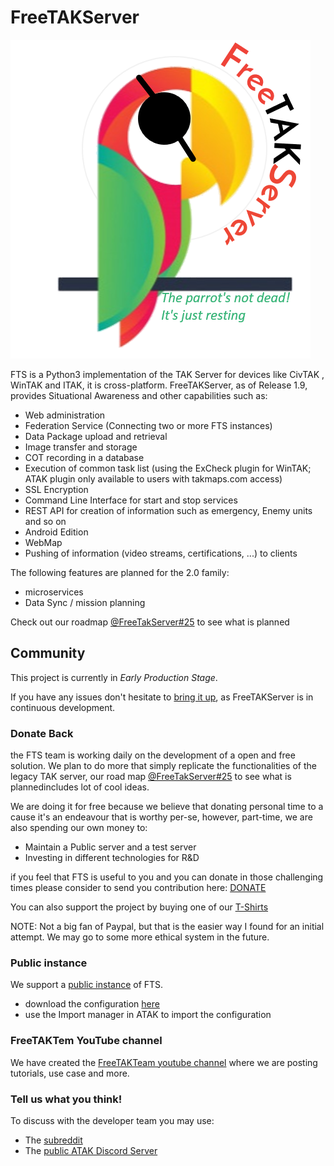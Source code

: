 # FreeTAKServer

![FTS Logo](FreeTakServerLogo.png)

FTS is a Python3 implementation of the TAK Server for devices like CivTAK , WinTAK and ITAK, it is cross-platform.
FreeTAKServer, as of Release 1.9, provides Situational Awareness and other capabilities such as:

-  Web administration 
- Federation Service (Connecting two or more FTS instances)
- Data Package upload and retrieval
- Image transfer and storage
- COT recording in a database
- Execution of common task list (using the ExCheck plugin for WinTAK; ATAK plugin only available to users with takmaps.com access)
- SSL Encryption
- Command Line Interface for start and stop services
- REST API for creation of information such as emergency, Enemy units and so on
- Android Edition
- WebMap
- Pushing of information (video streams, certifications, ...) to clients

The following features are planned for the 2.0 family:
- microservices
- Data Sync / mission planning

Check out our roadmap [@FreeTakServer#25](https://github.com/FreeTAKTeam/FreeTakServer/issues/25) to see what is planned

## Community 
This project is currently in *Early Production Stage*.

If you have any issues don't hesitate to [bring it up](https://github.com/Tapawingo/FreeTakServer/issues), as FreeTAKServer is in continuous development.

### Donate Back
the FTS team is working  daily on the development of a open and free solution. We plan to do more that simply replicate the functionalities of the legacy TAK server, our road map [@FreeTakServer#25](https://github.com/FreeTAKTeam/FreeTakServer/issues/25) to see what is plannedincludes lot of cool ideas.

We are doing it for free because we believe that donating personal time to a cause it's an endeavour that is worthy per-se, however, part-time, we are also spending our own money to:

- Maintain a Public server and a test server
- Investing in different technologies for R&D

if you feel that FTS is useful to you and you can donate in those challenging times please consider to send you contribution here:
[DONATE](https://www.paypal.com/cgi-bin/webscr?cmd=_donations&business=brothercorvo%40gmail.com&item_name=FreeTAKServer+R%26D&currency_code=CAD&source=url)

You can also support the project by buying one of our [T-Shirts](http://tee.pub/lic/elARpZYCmaw)

NOTE:
Not a big fan of Paypal, but that is the easier way I found for an initial attempt. 
We may go to some more ethical system in the future.

### Public instance
We support a [public instance](https://www.reddit.com/r/ATAK/wiki/index/freetakserver) of FTS.
- download the configuration [here](https://drive.google.com/file/d/1IK1LfPN13EWikHaMyOuDDwIerNGz-Wli)
- use the Import manager in ATAK to import the configuration

### FreeTAKTem YouTube channel
We have created the [FreeTAKTeam youtube channel](https://www.youtube.com/channel/UCJJOterycd1UuulmQGEV8Iw) where we are posting tutorials, use case and more.  

### Tell us what you think!
To discuss with the developer team you may use:
- The [subreddit](https://www.reddit.com/r/ATAK/)
- The [public ATAK Discord Server](https://discordapp.com/invite/XEPyhHA)
